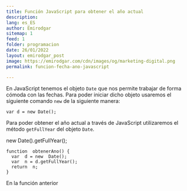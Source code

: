 ```yaml
---
title: Función JavaScript para obtener el año actual
description: 
lang: es_ES
author: Emirodgar
sitemap: 1
feed: 1
folder: programacion
date: 26/01/2022
layout: emirodgar_post
image: https://emirodgar.com/cdn/images/og/marketing-digital.png
permalink: funcion-fecha-ano-javascript

---
```


En JavaScript tenemos el objeto `Date` que nos permite trabajar de forma cómoda con las fechas. Para poder iniciar dicho objeto usaremos el siguiente comando `new` de la siguiente manera:

    var d = new Date();


Para poder obtener el año actual a través de JavaScript utilizaremos el método `getFullYear` del objeto `Date`. 

new Date().getFullYear();

    function  obtenerAno() {
      var  d = new  Date();
      var  n = d.getFullYear();
      return  n;
    }

En la función anterior


<!--stackedit_data:
eyJoaXN0b3J5IjpbLTE5NDgxODQ5MTNdfQ==
-->